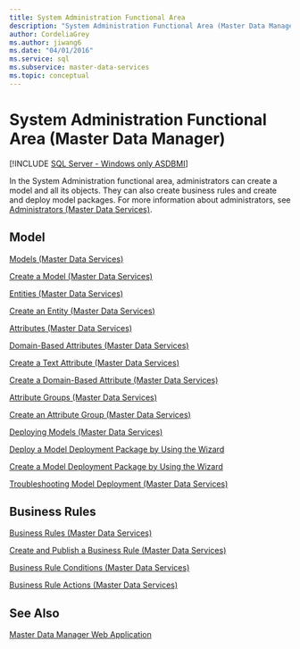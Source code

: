 ```yaml
---
title: System Administration Functional Area
description: "System Administration Functional Area (Master Data Manager)"
author: CordeliaGrey
ms.author: jiwang6
ms.date: "04/01/2016"
ms.service: sql
ms.subservice: master-data-services
ms.topic: conceptual
---
```

# System Administration Functional Area (Master Data Manager)

[!INCLUDE [SQL Server - Windows only ASDBMI](../includes/applies-to-version/sql-windows-only-asdbmi.md)]

  In the System Administration functional area, administrators can create a model and all its objects. They can also create business rules and create and deploy model packages. For more information about administrators, see [Administrators &#40;Master Data Services&#41;](../master-data-services/administrators-master-data-services.md).  
  
## Model  
 [Models &#40;Master Data Services&#41;](../master-data-services/models-master-data-services.md)  
  
 [Create a Model &#40;Master Data Services&#41;](../master-data-services/create-a-model-master-data-services.md)  
  
 [Entities &#40;Master Data Services&#41;](../master-data-services/entities-master-data-services.md)  
  
 [Create an Entity &#40;Master Data Services&#41;](../master-data-services/create-an-entity-master-data-services.md)  
  
 [Attributes &#40;Master Data Services&#41;](../master-data-services/attributes-master-data-services.md)  
  
 [Domain-Based Attributes &#40;Master Data Services&#41;](../master-data-services/domain-based-attributes-master-data-services.md)  
  
 [Create a Text Attribute &#40;Master Data Services&#41;](../master-data-services/create-a-text-attribute-master-data-services.md)  
  
 [Create a Domain-Based Attribute &#40;Master Data Services&#41;](../master-data-services/create-a-domain-based-attribute-master-data-services.md)  
  
 [Attribute Groups &#40;Master Data Services&#41;](../master-data-services/attribute-groups-master-data-services.md)  
  
 [Create an Attribute Group &#40;Master Data Services&#41;](../master-data-services/create-an-attribute-group-master-data-services.md)  
  
 [Deploying Models &#40;Master Data Services&#41;](../master-data-services/deploying-models-master-data-services.md)  
  
 [Deploy a Model Deployment Package by Using the Wizard](../master-data-services/deploy-a-model-deployment-package-by-using-the-wizard.md)  
  
 [Create a Model Deployment Package by Using the Wizard](../master-data-services/create-a-model-deployment-package-by-using-the-wizard.md)  
  
 [Troubleshooting Model Deployment (Master Data Services)](https://social.technet.microsoft.com/wiki/contents/articles/troubleshooting-model-deployment-master-data-services.aspx)  
  
## Business Rules  
 [Business Rules &#40;Master Data Services&#41;](../master-data-services/business-rules-master-data-services.md)  
  
 [Create and Publish a Business Rule &#40;Master Data Services&#41;](../master-data-services/create-and-publish-a-business-rule-master-data-services.md)  
  
 [Business Rule Conditions &#40;Master Data Services&#41;](../master-data-services/business-rule-conditions-master-data-services.md)  
  
 [Business Rule Actions &#40;Master Data Services&#41;](../master-data-services/business-rule-actions-master-data-services.md)  
  
## See Also  
 [Master Data Manager Web Application](../master-data-services/master-data-manager-web-application.md)  
  
  
